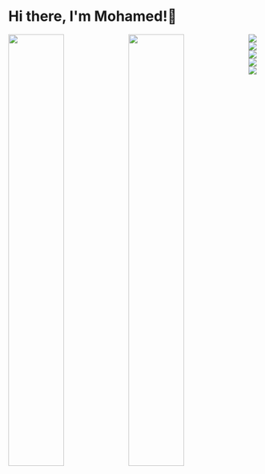 # Hi there, I'm Mohamed!👋

<img align="left" width="47%" src="https://github-readme-stats.vercel.app/api?username=M0hamedFathy&show_icons=true&theme=radical"/>
<img align="left" width = "47%"  src="https://github-readme-stats.vercel.app/api/top-langs/?username=M0hamedFathy&layout=compact"/>

<img align="left" src="https://img.shields.io/badge/bootstrap-%23563D7C.svg?style=for-the-badge&logo=bootstrap&logoColor=white" />
<img align="left" src="https://img.shields.io/badge/jasmine-%238A4182.svg?style=for-the-badge&logo=jasmine&logoColor=white" />
<img align="left" src="https://img.shields.io/badge/jquery-%230769AD.svg?style=for-the-badge&logo=jquery&logoColor=white" />
<img align="left" src="https://img.shields.io/badge/JWT-black?style=for-the-badge&logo=JSON%20web%20tokens" />
<img align="left" src="https://img.shields.io/badge/bootstrap-%23563D7C.svg?style=for-the-badge&logo=bootstrap&logoColor=white" />



<!--
**M0hamedFathy/M0hamedFathy** is a ✨ _special_ ✨ repository because its `README.md` (this file) appears on your GitHub profile.

Here are some ideas to get you started:

- 🔭 I’m currently working on ...
- 🌱 I’m currently learning ...
- 👯 I’m looking to collaborate on ...
- 🤔 I’m looking for help with ...
- 💬 Ask me about ...
- 📫 How to reach me: ...
- 😄 Pronouns: ...
- ⚡ Fun fact: ...
-->
